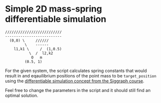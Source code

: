 # Simple 2D mass-spring differentiable simulation

```
//////////////////////////
--------------------------
  (0,0) \     //////  
         \    ------
    l1,k1 \     /  (1,0.5)
           \  /  l2,k2
            O   m
         (0.5, 1)  
```

For the given system, the script calculates spring constants that would result in and eqauilibrium positions of the point mass to be `target_position` using the [differentiable simulation concept from the Siggraph course](https://dl.acm.org/doi/10.1145/3476117.3483433).

Feel free to change the parameters in the script and it should still find an optimal solution.
